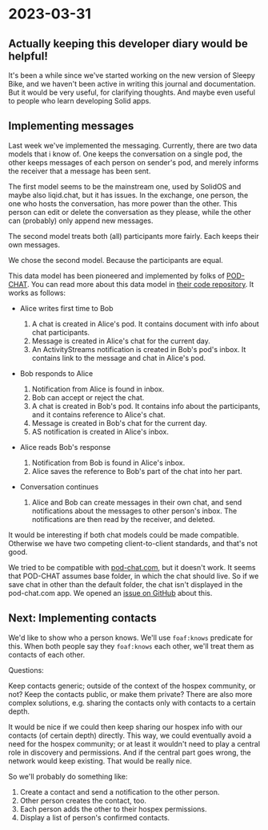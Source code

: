 # 2023-03-31

## Actually keeping this developer diary would be helpful!

It's been a while since we've started working on the new version of Sleepy Bike, and we haven't been active in writing this journal and documentation. But it would be very useful, for clarifying thoughts. And maybe even useful to people who learn developing Solid apps.

## Implementing messages

Last week we've implemented the messaging. Currently, there are two data models that i know of. One keeps the conversation on a single pod, the other keeps messages of each person on sender's pod, and merely informs the receiver that a message has been sent.

The first model seems to be the mainstream one, used by SolidOS and maybe also liqid.chat, but it has issues. In the exchange, one person, the one who hosts the conversation, has more power than the other. This person can edit or delete the conversation as they please, while the other can (probably) only append new messages.

The second model treats both (all) participants more fairly. Each keeps their own messages.

We chose the second model. Because the participants are equal.

This data model has been pioneered and implemented by folks of [POD-CHAT](https://pod-chat.com). You can read more about this data model in [their code repository](https://github.com/0l5en/pod-chat-client/blob/main/doc/solid-model.md). It works as follows:

* Alice writes first time to Bob
  1. A chat is created in Alice's pod. It contains document with info about chat participants.
  1. Message is created in Alice's chat for the current day.
  1. An ActivityStreams notification is created in Bob's pod's inbox. It contains link to the message and chat in Alice's pod.

* Bob responds to Alice
  1. Notification from Alice is found in inbox.
  1. Bob can accept or reject the chat.
  1. A chat is created in Bob's pod. It contains info about the participants, and it contains reference to Alice's chat.
  1. Message is created in Bob's chat for the current day.
  1. AS notification is created in Alice's inbox.

* Alice reads Bob's response
  1. Notification from Bob is found in Alice's inbox.
  1. Alice saves the reference to Bob's part of the chat into her part.

* Conversation continues
  1. Alice and Bob can create messages in their own chat, and send notifications about the messages to other person's inbox. The notifications are then read by the receiver, and deleted.

It would be interesting if both chat models could be made compatible. Otherwise we have two competing client-to-client standards, and that's not good.

We tried to be compatible with [pod-chat.com](https://pod-chat.com), but it doesn't work. It seems that POD-CHAT assumes base folder, in which the chat should live. So if we save chat in other than the default folder, the chat isn't displayed in the pod-chat.com app. We opened an [issue on GitHub](https://github.com/0l5en/pod-chat-client/issues/43) about this.

## Next: Implementing contacts

We'd like to show who a person knows. We'll use `foaf:knows` predicate for this. When both people say they `foaf:knows` each other, we'll treat them as contacts of each other.

Questions:

Keep contacts generic; outside of the context of the hospex community, or not?
Keep the contacts public, or make them private?
There are also more complex solutions, e.g. sharing the contacts only with contacts to a certain depth.

It would be nice if we could then keep sharing our hospex info with our contacts (of certain depth) directly. This way, we could eventually avoid a need for the hospex community; or at least it wouldn't need to play a central role in discovery and permissions. And if the central part goes wrong, the network would keep existing. That would be really nice.

So we'll probably do something like:

1. Create a contact and send a notification to the other person.
1. Other person creates the contact, too.
1. Each person adds the other to their hospex permissions.
1. Display a list of person's confirmed contacts.
